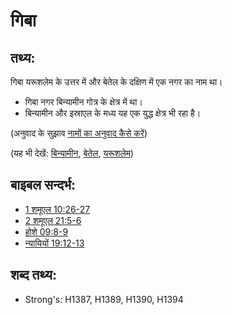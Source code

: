 # गिबा #

## तथ्य: ##

गिबा यरूशलेम के उत्तर में और बेतेल के दक्षिण में एक नगर का नाम था।

* गिबा नगर बिन्यामीन गोत्र के क्षेत्र में था।
* बिन्यामीन और इस्राएल के मध्य यह एक युद्ध क्षेत्र भी रहा है।

(अनुवाद के सुझाव [नामों का अनुवाद कैसे करें](rc://en/ta/man/translate/translate-names))

(यह भी देखें: [बिन्यामीन](../names/benjamin.md), [बेतेल](../names/bethel.md), [यरूशलेम](../names/jerusalem.md))

## बाइबल सन्दर्भ: ##

* [1 शमूएल 10:26-27](rc://en/tn/help/1sa/10/26)
* [2 शमूएल 21:5-6](rc://en/tn/help/2sa/21/05)
* [होशे 09:8-9](rc://en/tn/help/hos/09/08)
* [न्यायियों 19:12-13](rc://en/tn/help/jdg/19/12)

## शब्द तथ्य: ##

* Strong's: H1387, H1389, H1390, H1394
